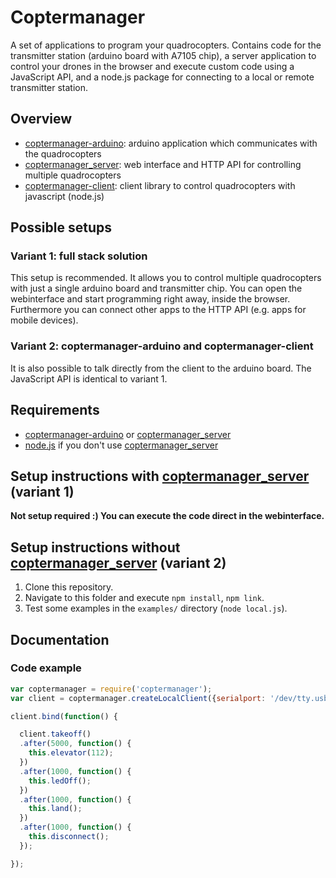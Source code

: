 # Coptermanager

A set of applications to program your quadrocopters. Contains code for the transmitter station (arduino board with A7105 chip), a server application to control your drones in the browser and execute custom code using a JavaScript API, and a node.js package for connecting to a local or remote transmitter station.

## Overview

  * [coptermanager-arduino](https://github.com/andihit/coptermanager-arduino): arduino application which communicates with the quadrocopters
  * [coptermanager_server](https://github.com/andihit/coptermanager_server): web interface and HTTP API for controlling multiple quadrocopters
  * [coptermanager-client](https://github.com/andihit/coptermanager-client): client library to control quadrocopters with javascript (node.js)

## Possible setups

### Variant 1: full stack solution

This setup is recommended. It allows you to control multiple quadrocopters with just a single arduino board and transmitter chip. You can open the webinterface and start programming right away, inside the browser. Furthermore you can connect other apps to the HTTP API (e.g. apps for mobile devices).

### Variant 2: coptermanager-arduino and coptermanager-client

It is also possible to talk directly from the client to the arduino board. The JavaScript API is identical to variant 1.

## Requirements

  * [coptermanager-arduino](https://github.com/andihit/coptermanager-arduino) or [coptermanager_server](https://github.com/andihit/coptermanager_server)
  * [node.js](http://nodejs.org) if you don't use [coptermanager_server](https://github.com/andihit/coptermanager_server)

## Setup instructions with [coptermanager_server](https://github.com/andihit/coptermanager_server) (variant 1)

**Not setup required :) You can execute the code direct in the webinterface.**

## Setup instructions without [coptermanager_server](https://github.com/andihit/coptermanager_server) (variant 2)

1. Clone this repository.
2. Navigate to this folder and execute `npm install`, `npm link`.
3. Test some examples in the `examples/` directory (`node local.js`).


## Documentation

### Code example

```js
var coptermanager = require('coptermanager');
var client = coptermanager.createLocalClient({serialport: '/dev/tty.usbmodem1411', baudrate: 115200});

client.bind(function() {

  client.takeoff()
  .after(5000, function() {
    this.elevator(112);
  })
  .after(1000, function() {
    this.ledOff();
  })
  .after(1000, function() {
    this.land();
  })
  .after(1000, function() {
    this.disconnect();
  });

});
```
